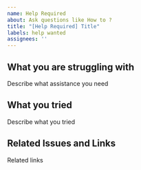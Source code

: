 ```yaml
---
name: Help Required
about: Ask questions like How to ?
title: "[Help Required] Title"
labels: help wanted
assignees: ''
---
```


## What you are struggling with

Describe what assistance you need

## What you tried

Describe what you tried

## Related Issues and Links

Related links

